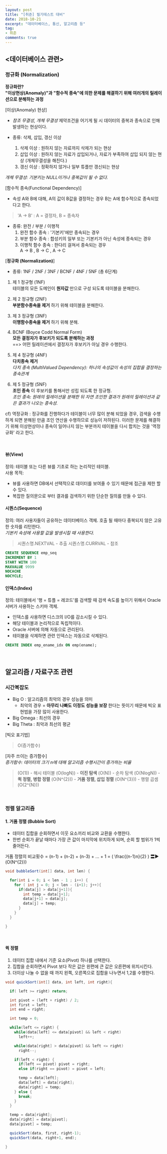 ```yaml
---
layout: post
title: "[취준] 필기테스트 대비"
date: 2018-10-21
excerpt: "데이터베이스, 통신, 알고리즘 등"
tag:
- 취준
comments: true
---
```


## <데이터베이스 관련>

### 정규화 (Normalization)

**정규화란?**  
__"이상현상(Anomaly)"과 "함수적 종속"에 의한 문제를 해결하기 위해 여러개의 릴레이션으로 분해하는 과정__  

[이상(Anomaly) 현상]  
- _참조 무결성, 개체 무결성_ 제약조건을 어기게 될 시 데이터의 중복과 종속으로 인해 발생하는 현상이다.
- 종류: 삭제, 삽입, 갱신 이상

  1. 삭제 이상 : 원하지 않는 자료까지 삭제가 되는 현상  
  2. 삽입 이상 : 원하지 않는 자료가 삽입되거나, 자료가 부족하여 삽입 되지 않는 현상 (개체무결성을 해친다.)  
  3. 갱신 이상 : 정확하지 않거나 일부 튜플만 갱신되는 현상

_개체 무결성: 기본키는 NULL이거나 중복값이 될 수 없다._  

[함수적 종속(Functional Dependency)]  
- 속성 A와 B에 대해, A의 값이 B값을 결정하는 경우 B는 A에 함수적으로 종속되었다고 한다.  

> 'A → B' : A = 결정자, B = 종속자  

- 종류: 완전 / 부분 / 이행적
  1. 완전 함수 종속 : '기본키'에만 종속되는 경우
  2. 부분 함수 종속 : 합성키의 일부 또는 기본키가 아닌 속성에 종속되는 경우
  3. 이행적 함수 종속 : 한다리 걸쳐서 종속되는 경우  
    A → B , B → C , A → C


[__정규화 (Normalization)__]  
- 종류: 1NF / 2NF / 3NF / BCNF / 4NF / 5NF (총 6단계)

1. 제 1 정규형 (1NF)  
테이블의 모든 도메인이 __원자값__ 만으로 구성 되도록 테이블을 분해한다.  

2. 제 2 정규형 (2NF)  
__부분함수종속을 제거__ 하기 위해 테이블을 분해한다.  

3. 제 3 정규형 (3NF)  
__이행함수종속을 제거__ 하기 위해 분해.  

4. BCNF (Boyce Codd Normal Form)  
__모든 결정자가 후보키가 되도록 분해하는 과정__  
==> 어떤 릴레이션에서 결정자가 후보키가 아닐 경우 수행한다.  

5. 제 4 정규형 (4NF)  
__다치종속 제거__  
_다치 종속 (MultiValued Dependency): 하나의 속성값이 속성의 집합을 결정하는 종속관계_  

6. 제 5 정규형 (5NF)  
__조인 종속__ 이 후보키를 통해서만 성립 되도록 한 정규형.  
_조인 종속: 원래의 릴레이션을 분해한 뒤 자연 조인한 결과가 원래의 릴레이션과 같은 결과가 나오는 종속성._  

cf) 역정규화 : 정규화를 진행하다가 테이블이 너무 많이 분해 되었을 경우, 검색을 수행하게 되면 분해된 만큼 조인 연산을 수행하므로 성능이 저하된다. 이러한 문제를 해결하기 위해 이상현상이나 종속이 일어나지 않는 부분까지 테이블을 다시 합치는 것을 '역정규화' 라고 한다.  

<br/>

#### 뷰(View)

정의: 테이블 또는 다른 뷰를 기초로 하는 논리적인 테이블.  
사용 목적:  
- 뷰를 사용하면 DB에서 선택적으로 데이터를 보여줄 수 있기 때문에 접근을 제한 할 수 있다.
- 복잡한 질의문으로 부터 결과를 검색하기 위한 단순한 질의를 만들 수 있다.  

#### 시퀀스(Sequence)

정의: 여러 사용자들이 공유하는 데이터베이스 객체. 호출 될 때마다 중복되지 않은 고유한 숫자를 리턴한다.  
_기본키 속성에 사용할 값을 발생시킬 때 사용한다._  
> 시퀀스명.NEXTVAL - 추출
> 시퀀스명.CURRVAL - 참조

~~~sql
CREATE SEQUENCE emp_seq
INCREMENT BY 1
START WITH 100
MAXVALUE 9999
NOCACHE
NOCYCLE;
~~~


#### 인덱스(Index)
정의: 테이블에서 '행 = 튜플 = 레코드'를 검색할 때 검색 속도를 높이기 위해서 Oracle 서버가 사용하는 스키마 객체.  
- 인덱스를 사용하면 디스크의 I/O를 감소시킬 수 있다.
- 해당 테이블과 논리적으로 독립적이다.
- Oracle 서버에 의해 자동으로 관리된다.
- 테이블을 삭제하면 관련 인덱스는 자동으로 삭제된다.  
~~~sql
CREATE INDEX emp_ename_idx ON emp(ename);
~~~

<br/>

## 알고리즘 / 자료구조 관련

### 시간복잡도
- Big O : 알고리즘의 최악의 경우 성능을 의미
  - 최악의 경우 = __아무리 나빠도 이정도 성능을 보장__ 한다는 뜻이기 때문에 빅오 표현법을 가장 많이 사용한다.
- Big Omega : 최선의 경우
- Big Theta : 최악과 최선의 평균  

[빅오 표기법]  
> O(증가함수)

[자주 쓰이는 증가함수]  
_증가함수: 데이터의 크기 n에 대해 알고리즘 수행시간이 증가하는 비율_  

> \(O(1)\) - 해시 테이블
> \(O(logN)\) - __이진 탐색__
> \(O(N)\)    - 순차 탐색
> \(O(NlogN)\) - __퀵 정렬, 병합 정렬__
> \(O(N^{2})\) - __거품 정렬, 삽입 정렬__
> \(O(N^{3})\) - 행렬 곱셈
> \(O(2^{N})\)

<br/>

### 정렬 알고리즘

#### 1. 거품 정렬 (Bubble Sort)

- 데이터 집합을 순회하면서 이웃 요소끼리 비교와 교환을 수행한다.
- 한번 순회가 끝날 때마다 가장 큰 값이 마지막에 위치하게 되며, 순회 할 범위가 1씩 줄어든다.  

거품 정렬의 비교횟수 = (n-1) + (n-2) + (n-3) + ... + 1 =
\( \frac{(n-1)n}{2} \)  〓▶ \(O(N^{2})\)  

~~~java
void bubbleSort(int[] data, int len) {

  for(int i = 0; i < len - 1 ; i++) {
    for ( int j = 0; j < len - (i+1); j++){
      if(data[j] > data[j+1]){
        int temp = data[j+1];
        data[j+1] = data[j];
        data[j] = temp;
      }
    }
  }

}
~~~

<br/>

#### 퀵 정렬
1. 데이터 집합 내에서 기준 요소(Pivot) 하나를 선택한다.
2. 집합을 순회하면서 Pivot 보다 작은 값은 왼편에 큰 값은 오른편에 위치시킨다.
3. 더이상 나눌 수 없을 때 까지 왼쪽, 오른쪽으로 집합을 나누면서 1,2를 수행한다.  

~~~java
void quickSort(int[] data, int left, int right){

  if( left >= right) return;

  int pivot = (left + right) / 2;
  int first = left;
  int end = right;

  int temp = 0;

  while(left <= right) {
    while(data[left] <= data[pivot] && left < right)
      left++;

    while(data[right] > data[pivot] && left <= right)
      right--;

    if(left < right) {
      if(left == pivot) pivot = right;
      else if(right == pivot) = pivot = left;

      temp = data[left];
      data[left] = data[right];
      data[right] = temp;
    } else {
      break;
    }
  }

  temp = data[right];
  data[right] = data[pivot];
  data[pivot] = temp;

  quickSort(data, first, right-1);
  quickSort(data, right+1, end);

}
~~~
